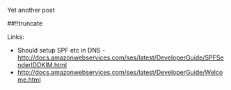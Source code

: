 Yet another post

[meta:author]: <> (Jonas Colmsjo)
[meta:title]: <> (Send-mail-with-aws-ses.md)
[meta:date]: <> (2012-01-01)
[meta:nested:key]: <> (Metadata value)

##!!truncate



Links:
 * Should setup SPF etc in DNS - http://docs.amazonwebservices.com/ses/latest/DeveloperGuide/SPFSenderIDDKIM.html
 * http://docs.amazonwebservices.com/ses/latest/DeveloperGuide/Welcome.html

